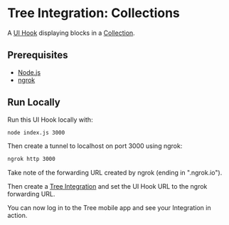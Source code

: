 # Tree Integration: Collections

A [UI Hook](https://treedocs.now.sh/docs/v1/hooks/ui/introduction/) displaying blocks in a [Collection](https://treedocs.now.sh/docs/v1/blocks/collection/).

## Prerequisites

- [Node.js](https://nodejs.org)
- [ngrok](https://ngrok.com)

## Run Locally

Run this UI Hook locally with:

```bash
node index.js 3000
```

Then create a tunnel to localhost on port 3000 using ngrok:

```bash
ngrok http 3000
```

Take note of the forwarding URL created by ngrok (ending in ".ngrok.io").

Then create a [Tree Integration](https://treedocs.now.sh/docs/v1/getting-started/) and set the UI Hook URL to the ngrok forwarding URL.

You can now log in to the Tree mobile app and see your Integration in action.
